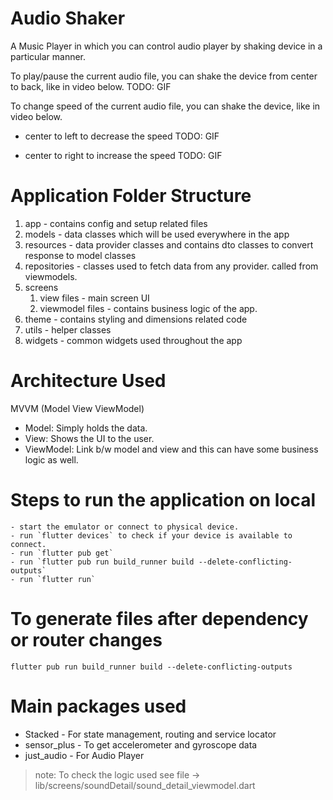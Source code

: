 # Audio Shaker

A Music Player in which you can control audio player by shaking device in a particular manner.

To play/pause the current audio file, you can shake the device from center to back, like in video below.
TODO: GIF

To change speed of the current audio file, you can shake the device, like in video below.
- center to left to decrease the speed
TODO: GIF

- center to right to increase the speed
TODO: GIF

# Application Folder Structure
1. app - contains config and setup related files
2. models - data classes which will be used everywhere in the app
3. resources - data provider classes and contains dto classes to convert response to model classes
4. repositories - classes used to fetch data from any provider. called from viewmodels.
3. screens
    1. view files - main screen UI
    2. viewmodel files - contains business logic of the app.
4. theme - contains styling and dimensions related code
5. utils - helper classes
6. widgets - common widgets used throughout the app

# Architecture Used
MVVM (Model View ViewModel)
- Model: Simply holds the data.
- View: Shows the UI to the user.
- ViewModel: Link b/w model and view and this can have some business logic as well.

# Steps to run the application on local
```
- start the emulator or connect to physical device.
- run `flutter devices` to check if your device is available to connect.
- run `flutter pub get`
- run `flutter pub run build_runner build --delete-conflicting-outputs`
- run `flutter run`
```

# To generate files after dependency or router changes
```
flutter pub run build_runner build --delete-conflicting-outputs
```

# Main packages used
- Stacked - For state management, routing and service locator
- sensor_plus - To get accelerometer and gyroscope data
- just_audio - For Audio Player

> note: To check the logic used see file -> lib/screens/soundDetail/sound_detail_viewmodel.dart
